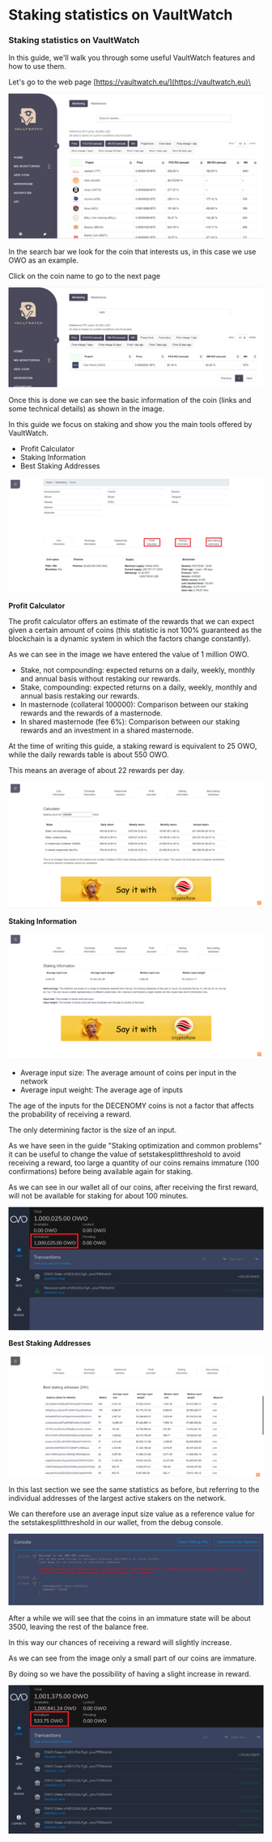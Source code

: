 # Staking statistics on VaultWatch

### Staking statistics on VaultWatch <a href="#_u6z1i9e4rptx" id="_u6z1i9e4rptx"></a>

In this guide, we'll walk you through some useful VaultWatch features and how to use them.

Let's go to the web page [https://vaultwatch.eu/](https://vaultwatch.eu)\


![](<../.gitbook/assets/0 (1) (1)>)

In the search bar we look for the coin that interests us, in this case we use OWO as an example.

Click on the coin name to go to the next page

![](<../.gitbook/assets/1 (1) (1)>)

Once this is done we can see the basic information of the coin (links and some technical details) as shown in the image.

In this guide we focus on staking and show you the main tools offered by VaultWatch.

* Profit Calculator
* Staking Information
* Best Staking Addresses

![](<../.gitbook/assets/2 (1)>)

**Profit Calculator**

The profit calculator offers an estimate of the rewards that we can expect given a certain amount of coins (this statistic is not 100% guaranteed as the blockchain is a dynamic system in which the factors change constantly).

As we can see in the image we have entered the value of 1 million OWO.

* Stake, not compounding: expected returns on a daily, weekly, monthly and annual basis without restaking our rewards.
* Stake, compounding: expected returns on a daily, weekly, monthly and annual basis restaking our rewards.
* In masternode (collateral 100000): Comparison between our staking rewards and the rewards of a masternode.
* In shared masternode (fee 6%): Comparison between our staking rewards and an investment in a shared masternode.

At the time of writing this guide, a staking reward is equivalent to 25 OWO, while the daily rewards table is about 550 OWO.

This means an average of about 22 rewards per day.

![](<../.gitbook/assets/3 (1)>)

**Staking Information**

![](<../.gitbook/assets/4 (1)>)

* Average input size: The average amount of coins per input in the network
* Average input weight: The average age of inputs

The age of the inputs for the DECENOMY coins is not a factor that affects the probability of receiving a reward.

The only determining factor is the size of an input.

As we have seen in the guide "Staking optimization and common problems" it can be useful to change the value of setstakesplitthreshold to avoid receiving a reward, too large a quantity of our coins remains immature (100 confirmations) before being available again for staking.

As we can see in our wallet all of our coins, after receiving the first reward, will not be available for staking for about 100 minutes.

![](<../.gitbook/assets/5 (1)>)

**Best Staking Addresses**

![](<../.gitbook/assets/6 (1)>)

In this last section we see the same statistics as before, but referring to the individual addresses of the largest active stakers on the network.

We can therefore use an average input size value as a reference value for the setstakesplitthreshold in our wallet, from the debug console.

![](<../.gitbook/assets/7 (1)>)

After a while we will see that the coins in an immature state will be about 3500, leaving the rest of the balance free.

In this way our chances of receiving a reward will slightly increase.

As we can see from the image only a small part of our coins are immature.

By doing so we have the possibility of having a slight increase in reward.

![](<../.gitbook/assets/8 (1)>)
